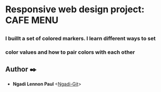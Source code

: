 # Responsive web design project: CAFE MENU
## 
### I buillt a set of colored markers. l learn different ways to set 
### color values and how to pair colors with each other

## Author :black_nib:
* **Ngadi Lennon Paul** <[Ngadi-Git](https://github.com/Ngadi-Git)>
